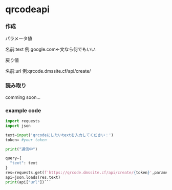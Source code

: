 # qrcodeapi

### 作成

パラメータ値

名前:text 例:google.com<-文なら何でもいい

戻り値

名前:url 例:qrcode.dmssite.cf/api/create/<token>

### 読み取り

comming soon...

### example code
```python
import requests
import json

text=input('qrcodeにしたいtextを入力してください：')
token= #your token

print("通信中")

query={
  "text": text
}
res=requests.get(f'https://qrcode.dmssite.cf/api/create/{token}',params=query)
api=json.loads(res.text)
print(api["url"])```
